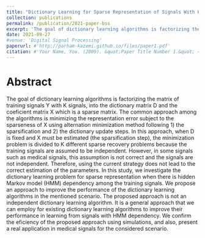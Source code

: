 ```yaml
---
title: "Dictionary Learning for Sparse Representation of Signals With Hidden Markov Model Dependency"
collection: publications
permalink: /publication/2021-paper-bss
excerpt: 'The goal of dictionary learning algorithms is factorizing the matrix of training signals Y with K signals, into the dictionary matrix D and the coeficient matrix X which is a sparse matrix.'
date: 2021-09-27
#venue: 'Digital Signal Processing'
paperurl: #'http://parham-kazemi.github.io/files/paper1.pdf'
citation: #'Your Name, You. (2009). &quot;Paper Title Number 1.&quot; <i>Journal 1</i>. 1(1).'
---
```

Abstract
=====
The goal of dictionary learning algorithms is factorizing the matrix of training
signals Y with K signals, into the dictionary matrix D and the coeficient
matrix X which is a sparse matrix. The common approach among the algorithms
is minimizing the representation error subject to the sparseness of X
using alternation minimization method following 1) the sparsification and 2)
the dictionary update steps. In this approach, when D is fixed and X must be
estimated (the sparsification step), the minimization problem is divided to K
different sparse recovery problems because the training signals are assumed to be
independent. However, in some signals such as medical signals, this assumption
is not correct and the signals are not independent. Therefore, using the current
strategy does not lead to the correct estimation of the parameters. In this
study, we investigate the dictionary learning problem for sparse representation
when there is hidden Markov model (HMM) dependency among the training
signals. We propose an approach to improve the performance of the dictionary
learning algorithms in the mentioned scenario. The proposed approach is not an
independent dictionary learning algorithm. It is a general approach that we can
employ for existing dictionary learning algorithms to improve their performance
in learning from signals with HMM dependency. We confirm the eficiency of
the proposed approach using simulations, and also, present a real application in
medical signals for the considered scenario.

<!---
Conclusion and Future Work
=====
In several applications, such as those explained in this paper, dynamic models
generate signals and hence, the generated signals are not statistically independent.
The performance of the current dictionary learning algorithms degrades
when they are applied on such dependent training signals. In this study,
we investigated the dictionary learning problem for sparse representation of the
signals when the training signals were generated based on a HMM. We showed
that the dependency among the signals affects the selection of the proper atoms
for each signal. Then, we proposed an approach using MAP and EM to improve
the performance of the dictionary learning algorithms in the mentioned
scenario. The proposed approach is not an independent dictionary learning algorithm.
It is a general approach that we can employ for existing dictionary
learning algorithms to make them work better for training signals with HMM
dependency. Simulation results showed the effectiveness of the proposed approach
especially when the signals were highly dependent and the SNR was
low. We also presented a real application in medical signals for the considered
model. For the future work, it would be interesting to consider other dynamic
models for dependency of the signals, and perform the dictionary learning for
sparse representation of the signals generated under the considered scenario.
Many dynamic models such as auto-regressive (AR) models and higher order
Markovian models can be considered for generation of the signals. Depending
on the considered model, the approach used to modify the dictionary learning
algorithms would completely change. Hence, we concentrated on a specific dynamic
model in this paper, which can motivate the researchers to investigate the
dictionary learning problem when there are other dynamic models in generation
of signals.


--->


<!---

[Download paper here](http://parham-kazemi.github.io/files/paper1.pdf)

Recommended citation: Your Name, You. (2009). "Paper Title Number 1." <i>Journal 1</i>. 1(1).
--->
